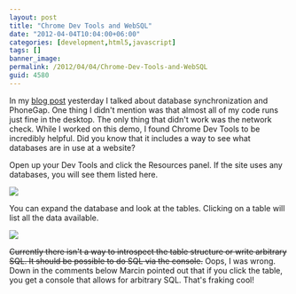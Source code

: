 ```yaml
---
layout: post
title: "Chrome Dev Tools and WebSQL"
date: "2012-04-04T10:04:00+06:00"
categories: [development,html5,javascript]
tags: []
banner_image: 
permalink: /2012/04/04/Chrome-Dev-Tools-and-WebSQL
guid: 4580
---
```


In my <a href="http://www.raymondcamden.com/index.cfm/2012/4/3/Adding-database-synchronization-to-your-PhoneGap-project">blog post</a> yesterday I talked about database synchronization and PhoneGap. One thing I didn't mention was that almost all of my code runs just fine in the desktop. The only thing that didn't work was the network check. While I worked on this demo, I found Chrome Dev Tools to be incredibly helpful. Did you know that it includes a way to see what databases are in use at a website?
<!--more-->
Open up your Dev Tools and click the Resources panel. If the site uses any databases, you will see them listed here.

<img src="https://static.raymondcamden.com/images/ScreenClip65.png" />

You can expand the database and look at the tables. Clicking on a table will list all the data available.

<img src="https://static.raymondcamden.com/images/ScreenClip66.png" />

<strike>Currently there isn't a way to introspect the table structure or write arbitrary SQL. It should be possible to do SQL via the console.</strike> Oops, I was wrong. Down in the comments below Marcin pointed out that if you click the table, you get a console that allows for arbitrary SQL. That's fraking cool!